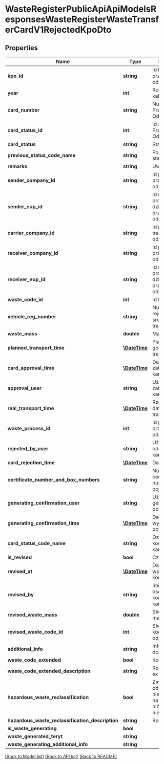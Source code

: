 # WasteRegisterPublicApiApiModelsResponsesWasteRegisterWasteTransferCardV1RejectedKpoDto

## Properties
Name | Type | Description | Notes
------------ | ------------- | ------------- | -------------
**kpo_id** | **string** | Id karty przekazania odpadów | [optional] 
**year** | **int** | Rok kalendarzowy | [optional] 
**card_number** | **string** | Numer Karty Przekazania Odpadów | [optional] 
**card_status_id** | **int** | Id statusu Karty Przekazania Odpadów | [optional] 
**card_status** | **string** | Status karty | [optional] 
**previous_status_code_name** | **string** | Poprzedni kod statusu | [optional] 
**remarks** | **string** | Uwagi | [optional] 
**sender_company_id** | **string** | Id podmiotu przekazującego odpady | [optional] 
**sender_eup_id** | **string** | Id miejsca prowadzenia działalności przekazującego odpady | [optional] 
**carrier_company_id** | **string** | Id podmiotu transportującego odpady | [optional] 
**receiver_company_id** | **string** | Id podmiotu przejmującego odpady | [optional] 
**receiver_eup_id** | **string** | Id miejsca prowadzenia działalności przejmującego odpady | [optional] 
**waste_code_id** | **int** | Id kodu odpadu | [optional] 
**vehicle_reg_number** | **string** | Numer rejestracyjny środka transportu | [optional] 
**waste_mass** | **double** | Masa odpadów | [optional] 
**planned_transport_time** | [**\DateTime**](\DateTime.md) | Planowana data i godzina transportu | [optional] 
**card_approval_time** | [**\DateTime**](\DateTime.md) | Data zatwierdzenia karty | [optional] 
**approval_user** | **string** | Użytkownik zatwierdzający kartę | [optional] 
**real_transport_time** | [**\DateTime**](\DateTime.md) | Rzeczywista data i godzina transportu | [optional] 
**waste_process_id** | **int** | Id procesu przetwarzania odpadów | [optional] 
**rejected_by_user** | **string** | Użytkownik odrzucający kartę | [optional] 
**card_rejection_time** | [**\DateTime**](\DateTime.md) | Data odrzucenia | [optional] 
**certificate_number_and_box_numbers** | **string** | Numer certyfikatu oraz numery pojemników | [optional] 
**generating_confirmation_user** | **string** | Użytkownik generujący potwierdzenie | [optional] 
**generating_confirmation_time** | [**\DateTime**](\DateTime.md) | Data wygenerowania potwierdzenia | [optional] 
**card_status_code_name** | **string** | Oznaczenie kodowe statusu karty | [optional] 
**is_revised** | **bool** | Czy korygowana | [optional] 
**revised_at** | [**\DateTime**](\DateTime.md) | Data wprowadzenia korekty | [optional] 
**revised_by** | **string** | Imię i Nazwisko osoby korygującej kartę | [optional] 
**revised_waste_mass** | **double** | Skorygowana masa odpadów | [optional] 
**revised_waste_code_id** | **int** | Skorygowany kod i rodzaj odpadów | [optional] 
**additional_info** | **string** | Informacje dodatkowe | [optional] 
**waste_code_extended** | **bool** | Kod ex | [optional] 
**waste_code_extended_description** | **string** | Rodzaj odpadu ex | [optional] 
**hazardous_waste_reclassification** | **bool** | Zmiana statusu odpadów niebezpiecznych na odpady inne niż niebezpieczne | [optional] 
**hazardous_waste_reclassification_description** | **string** | Rodzaj odpadu | [optional] 
**is_waste_generating** | **bool** |  | [optional] 
**waste_generated_teryt** | **string** |  | [optional] 
**waste_generating_additional_info** | **string** |  | [optional] 

[[Back to Model list]](../README.md#documentation-for-models) [[Back to API list]](../README.md#documentation-for-api-endpoints) [[Back to README]](../README.md)


